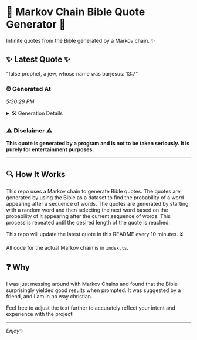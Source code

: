 # 📖 Markov Chain Bible Quote Generator 📖

Infinite quotes from the Bible generated by a Markov chain. ✨

## ✨ Latest Quote ✨
"false prophet, a jew, whose name was barjesus: 13:7"

### ⏰ Generated At
*5:30:29 PM*

<details>
    <summary>🛠️ Generation Details</summary>
    <p>
        <strong>🌱 Seed:</strong> false<br>
        <strong>🔄 Iterations:</strong> 8<br>
        <strong>📜 Context History:</strong><br>[ false ]: prophet,<br>[ false, prophet, ]: a<br>[ false, prophet,, a ]: jew,<br>[ false, prophet,, a, jew, ]: whose<br>[ false, prophet,, a, jew,, whose ]: name<br>[ false, prophet,, a, jew,, whose, name ]: was<br>[ prophet,, a, jew,, whose, name, was ]: barjesus:<br>[ a, jew,, whose, name, was, barjesus: ]: 13:7<br>
    </p>
</details>

### ⚠️ Disclaimer ⚠️
**This quote is generated by a program and is not to be taken seriously. It is purely for entertainment purposes.**

---

## 🔍 How It Works

This repo uses a Markov chain to generate Bible quotes. The quotes are generated by using the Bible as a dataset to find the probability of a word appearing after a sequence of words. The quotes are generated by starting with a random word and then selecting the next word based on the probability of it appearing after the current sequence of words. This process is repeated until the desired length of the quote is reached.

This repo will update the latest quote in this README every 10 minutes. ⏳

All code for the actual Markov chain is in `index.ts`.

## ❓ Why

I was just messing around with Markov Chains and found that the Bible surprisingly yielded good results when prompted. 
It was suggested by a friend, and I am in no way christian.

Feel free to adjust the text further to accurately reflect your intent and experience with the project!

---

*Enjoy*✨
